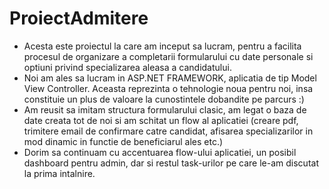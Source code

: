 # ProiectAdmitere
  - Acesta este proiectul la care am inceput sa lucram, pentru a facilita procesul de organizare a completarii formularului cu date personale si optiuni privind specializarea aleasa a candidatului.
  - Noi am ales sa lucram in ASP.NET FRAMEWORK, aplicatia de tip Model View Controller. Aceasta reprezinta o tehnologie noua pentru noi, insa constituie un plus de valoare la cunostintele dobandite pe parcurs :)
  - Am reusit sa imitam structura formularului clasic, am legat o baza de date creata tot de noi si am schitat un flow al aplicatiei (creare pdf, trimitere email de confirmare catre candidat, afisarea specializarilor in mod dinamic in functie de beneficiarul ales etc.) 
  - Dorim sa continuam cu accentuarea flow-ului aplicatiei, un posibil dashboard pentru admin, dar si restul task-urilor pe care le-am discutat la prima intalnire.
